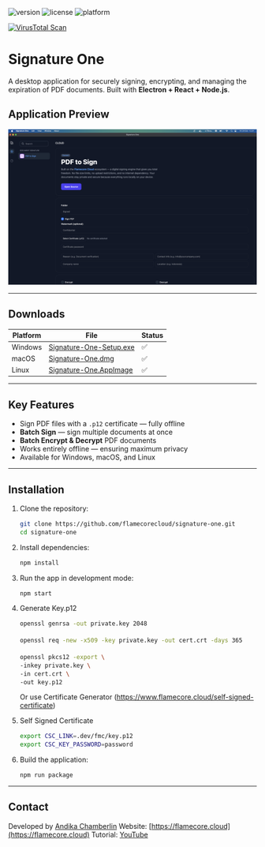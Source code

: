 ![version](https://img.shields.io/badge/version-1.0.0-blue)
![license](https://img.shields.io/badge/license-MIT-green)
![platform](https://img.shields.io/badge/platform-Windows%20|%20macOS%20|%20Linux-lightgrey)

[![VirusTotal Scan](https://img.shields.io/badge/VirusTotal-Checked-brightgreen?logo=virustotal)](https://www.virustotal.com/gui/collection/cbf8800f9f2501d22b606e4dd3429e8b25e372147473bb362fdbdcebc4c764f5/iocs)

# Signature One

A desktop application for securely signing, encrypting, and managing the expiration of PDF documents.
Built with **Electron + React + Node.js**.

## Application Preview

![Screenshot](screenshot.png)

---

## Downloads

| Platform | File                                                                                | Status |
| -------- | ----------------------------------------------------------------------------------- | ------ |
| Windows  | [Signature-One-Setup.exe](https://github.com/flamecorecloud/signature-one/releases) | ✅      |
| macOS    | [Signature-One.dmg](https://github.com/flamecorecloud/signature-one/releases)       | ✅      |
| Linux    | [Signature-One.AppImage](https://github.com/flamecorecloud/signature-one/releases)  | ✅   |

---

## Key Features

* Sign PDF files with a `.p12` certificate — fully offline
* **Batch Sign** — sign multiple documents at once
* **Batch Encrypt & Decrypt** PDF documents
* Works entirely offline — ensuring maximum privacy
* Available for Windows, macOS, and Linux

---

## Installation

1. Clone the repository:

   ```bash
   git clone https://github.com/flamecorecloud/signature-one.git
   cd signature-one
   ```
2. Install dependencies:

   ```bash
   npm install
   ```
3. Run the app in development mode:

   ```bash
   npm start
4. Generate Key.p12
   ```bash
   openssl genrsa -out private.key 2048 

   openssl req -new -x509 -key private.key -out cert.crt -days 365

   openssl pkcs12 -export \
   -inkey private.key \
   -in cert.crt \
   -out key.p12
   ```
   Or use Certificate Generator (https://www.flamecore.cloud/self-signed-certificate)
5. Self Signed Certificate
   ```bash
   export CSC_LINK=.dev/fmc/key.p12
   export CSC_KEY_PASSWORD=password 
6. Build the application:

   ```bash
   npm run package
   ```

---

## Contact

Developed by [Andika Chamberlin](https://andikachamberlin.com)
Website: [https://flamecore.cloud](https://flamecore.cloud)
Tutorial: [YouTube](https://www.youtube.com/watch?v=qrnuoWDYUIg)
